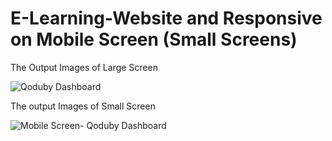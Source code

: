 # E-Learning-Website and Responsive on Mobile Screen (Small Screens)


The Output Images of Large Screen

![Qoduby Dashboard](https://github.com/RAMAKRISHNA1009/E-Learning-Website/assets/95414437/03f98875-4071-47d5-9ce9-af70d9de4869)



The output Images of Small Screen 

![Mobile Screen- Qoduby Dashboard](https://github.com/RAMAKRISHNA1009/E-Learning-Website/assets/95414437/3b586020-4c8a-422f-a5eb-1d62730823d3)
